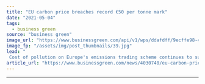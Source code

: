 ```yaml
---
title: "EU carbon price breaches record €50 per tonne mark"
date: "2021-05-04"
tags: 
  - business green
source: "business green"
image_url: "https://www.businessgreen.com/api/v1/wps/ddafdff/9ecffe98-409c-404c-986b-ea525889ad61/3/iw-climate-change-004-185x114.jpg"
image_fp: "/assets/img/post_thumbnails/39.jpg"
lead: "
 Cost of pollution on Europe's emissions trading scheme continues to surge with analysts bullish of further rapid rise this year ..."
article_url: "https://www.businessgreen.com/news/4030740/eu-carbon-price-breaches-record-eur-tonne-mark"
---
```


---

